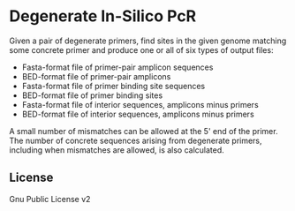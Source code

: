 Degenerate In-Silico PcR
========================

Given a pair of degenerate primers, find sites in the given genome matching some concrete primer and produce one or all of six types of output files:

* Fasta-format file of primer-pair amplicon sequences
* BED-format file of primer-pair amplicons
* Fasta-format file of primer binding site sequences
* BED-format file of primer binding sites
* Fasta-format file of interior sequences, amplicons minus primers
* BED-format file of interior sequences, amplicons minus primers

A small number of mismatches can be allowed at the 5' end of the primer.  The number of concrete sequences arising from degenerate primers, including when mismatches are allowed, is also calculated.

License
-------
Gnu Public License v2
